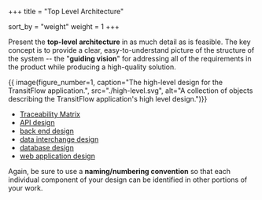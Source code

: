 +++
title = "Top Level Architecture"

sort_by = "weight"
weight = 1
+++

Present the **top-level architecture** in as much detail as is feasible.
The key concept is to provide a clear, easy-to-understand picture of
the structure of the system -- the "**guiding vision**" for addressing all
of the requirements in the product while producing a high-quality solution.

{{ image(figure_number=1,
caption="The high-level design for the TransitFlow application.", 
src="./high-level.svg", 
alt="A collection of objects describing the TransitFlow application's high level design.")}}

* [Traceability Matrix](@/high-level-design/traceability-matrix.md)
* [API design](@/detailed-design/API-design.md)
* [back end design](@/detailed-design/back-end-design.md)
* [data interchange design](@/detailed-design/data-interchange-design.md)
* [database design](@/detailed-design/database-design.md)
* [web application design](@/detailed-design/web-application-design.md)

Again, be sure to use a **naming/numbering convention** so that each individual
component of your design can be identified in other portions of your work.
